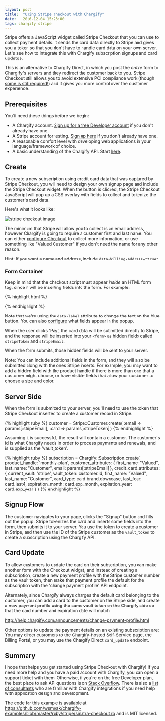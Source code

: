 ```yaml
---
layout: post
title:  "Using Stripe Checkout with Chargify"
date:   2016-12-04 15:23:00
tags: chargify stripe
---
```


Stripe offers a JavaScript widget called Stripe Checkout that you can use to collect payment details.  It sends the card data directly to Stripe and gives you a token  so that you don't have to handle card data on your own server.  Let's see how to integrate this with Chargify subscription signups and card updates.

This is an alternative to Chargify Direct, in which you post the _entire_ form to Chargify's servers and they redirect the customer back to you. Stripe Checkout still allows you to avoid extensive PCI compliance work (though [some is still required!][stripe-pci]) and it gives you more control over the customer experience.

## Prerequisites

You'll need these things before we begin:

* A Chargify account.  [Sign up for a free Developer account][chargify-signup] if you don't already have one.
* A Stripe account for testing.  [Sign up here][stripe-signup] if you don't already have one.
* A reasonable comfort level with developing web applications in your language/framework of choice.
* A basic understanding of the Chargify API. Start [here][api-intro].

## Create

To create a new subscription using credit card data that was captured by Stripe Checkout, you will need to design your own signup page and include the Stripe Checkout widget.  When the button is clicked, the Stripe Checkout JavaScript will pop up a CSS overlay with fields to collect and tokenize the customer's card data.

Here's what it looks like:

![stripe checkout image](/images/2016/11/stripe-checkout-popup.png)

The minimum that Stripe will allow you to collect is an email address, however Chargify is going to require a customer first and last name.  You can either [configure Checkout][checkout-docs] to collect more information, or use something like "Valued Customer" if you don't need the name for any other reason.

Hint: If you want a name and address, include `data-billing-address="true"`.

### Form Container

Keep in mind that the checkout script must appear _inside_ an HTML form tag, since it will be inserting fields into the form.  For example:

{% highlight html %}
<form action="/charge" method="post" class="payment">
    <script src="https://checkout.stripe.com/checkout.js"
    class="stripe-button"
    data-key="<%= settings.publishable_key %>"
    data-label="Subscribe!"></script>
</form>
{% endhighlight %}

Note that we're using the `data-label` attribute to change the text on the blue button.  You can also [configure][checkout-docs] what fields appear in the popup.

When the user clicks 'Pay', the card data will be submitted directly to Stripe, and the response will be inserted into your `<form>` as hidden fields called `stripeToken` and `stripeEmail`.

When the form submits, those hidden fields will be sent to your server.

Note:  You can include additional fields in the form, and they will also be submitted along with the ones Stripe inserts.  For example, you may want to add a hidden field with the product handle if there is more than one that a customer might choose, or have visible fields that allow your customer to choose a size and color.

## Server Side

When the form is submitted to your server, you'll need to use the token that Stripe Checkout inserted to create a customer record in Stripe.

{% highlight ruby %}
  customer = Stripe::Customer.create(
    :email => params[:stripeEmail],
    :card  => params[:stripeToken]
  )
{% endhighlight %}

Assuming it is successful, the result will contain a customer. The customer's id is what Chargify needs in order to process payments and renewals, and is supplied as the 'vault_token'.

{% highlight ruby %}
  subscription = Chargify::Subscription.create(
    product_handle: 'monthly-plan',
    customer_attributes: {
      first_name: "Valued",
      last_name: "Customer",
      email: params[:stripeEmail]
    },
    credit_card_attributes: {
      current_vault: 'stripe',
      vault_token: customer.id,
      first_name: "Valued",
      last_name: "Customer",
      card_type: card.brand.downcase,
      last_four: card.last4,
      expiration_month: card.exp_month,
      expiration_year: card.exp_year
    }
  )
{% endhighlight %}

## Signup Flow

The customer navigates to your page, clicks the "Signup" button and fills out the popup.  Stripe tokenizes the card and inserts some fields into the form, then submits it to your server.  You use the token to create a customer in Stripe, and then use the ID of the Stripe customer as the `vault_token` to create a subscription using the Chargify API.

## Card Update

To allow customers to update the card on their subscription, you can make another form with the Checkout widget, and instead of creating a subscription, create a new payment profile with the Stripe customer number as the vault token, then make that payment profile the default for the subscription with the 'change payment profile' API endpoint.

Alternately, since Chargify always charges the default card belonging to the customer, you can add a card to the customer on the Stripe side, and create a new payment profile using the same vault token on the Chargify side so that the card number and expiration date will match.

<http://help.chargify.com/announcements/change-payment-profile.html>

Other options to update the payment details on an existing subscription are: You may direct customers to the Chargify-hosted Self-Service page, the Billing Portal, or you may use the Chargify Direct `card_update` endpoint.

## Summary

I hope that helps you get started using Stripe Checkout with Chargify!  If you need more help and you have a paid account with Chargify, you can open a support ticket with them.  Otherwise, if you're on the free Developer plan, the best place to ask API questions is on [Stack Overflow][so].  There is also a [list of consultants][lc] who are familiar with Chargify integrations if you need help with application design and development.

The code for this example is available at <https://github.com/wsmoak/chargify-examples/blob/master/ruby/stripe/sinatra-checkout.rb> and is MIT licensed.

[chargify-signup]: https://app.chargify.com/signup/developer3
[stripe-signup]: https://dashboard.stripe.com/register
[so]: http://stackoverflow.com/questions/tagged/chargify
[lc]: https://www.chargify.com/consultants/
[api-intro]: https://docs.chargify.com/api-introduction
[stripe-pci]: https://stripe.com/docs/security
[v1-subscriptions]: https://docs.chargify.com/api-subscriptions
[checkout-docs]: https://stripe.com/docs/checkout#integration-simple-options
